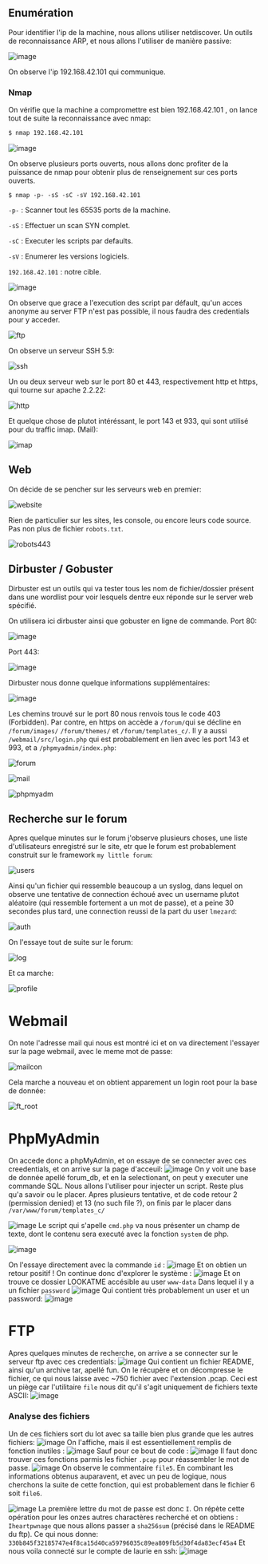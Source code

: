 ## Enumération
Pour identifier l'ip de la machine, nous allons utiliser netdiscover. Un outils de reconnaissance ARP, et nous allons l'utiliser de manière passive:

![image](https://user-images.githubusercontent.com/29956389/89550181-98ea0400-d809-11ea-8d71-d89f860e3533.png)

On observe l'ip  192.168.42.101 qui communique.

### Nmap

On vérifie que la machine a compromettre est bien  192.168.42.101 , on lance tout de suite la reconnaissance avec nmap:
```sh
$ nmap 192.168.42.101
```
![image](https://user-images.githubusercontent.com/29956389/89550359-d058b080-d809-11ea-9ba3-df30def08aad.png)

On observe plusieurs ports ouverts, nous allons donc profiter de la puissance de nmap pour obtenir plus de renseignement sur ces ports ouverts.

```
$ nmap -p- -sS -sC -sV 192.168.42.101
```
`-p-` : Scanner tout les 65535 ports de la machine.

`-sS` : Effectuer un scan SYN complet.

`-sC` : Executer les scripts par defaults.

`-sV` : Enumerer les versions logiciels.

`192.168.42.101` : notre cible.


![image](https://user-images.githubusercontent.com/29956389/89550647-2decfd00-d80a-11ea-869c-0a2cb4404599.png)

On observe que grace a l'execution des script par défault, qu'un acces anonyme au server FTP n'est pas possible, il nous faudra des credentials pour y acceder.

![ftp](https://user-images.githubusercontent.com/29956389/67638171-13ccd880-f8e2-11e9-8146-c490dc6c0017.png)

On observe un serveur SSH 5.9:

![ssh](https://user-images.githubusercontent.com/29956389/67638195-319a3d80-f8e2-11e9-883a-dfa6be4935f3.png)

Un ou deux serveur web sur le port 80 et 443, respectivement http et https, qui tourne sur apache 2.2.22:

![http](https://user-images.githubusercontent.com/29956389/67638205-4ecf0c00-f8e2-11e9-995e-6494030006ff.png)

Et quelque chose de plutot intéréssant, le port 143 et 933, qui sont utilisé pour du traffic imap. (Mail):

![imap](https://user-images.githubusercontent.com/29956389/67638232-7aea8d00-f8e2-11e9-9e77-ed7c2e52587f.png)

## Web
On décide de se pencher sur les serveurs web en premier:

![website](https://user-images.githubusercontent.com/29956389/67638287-06641e00-f8e3-11e9-879e-c9b54556867c.png)

Rien de particulier sur les sites, les console, ou encore leurs code source. Pas non plus de fichier `robots.txt`.

![robots443](https://user-images.githubusercontent.com/29956389/67638297-34e1f900-f8e3-11e9-9e4f-ed002cf2a0e2.png)

## Dirbuster / Gobuster
Dirbuster est un outils qui va tester tous les nom de fichier/dossier présent dans une wordlist pour voir lesquels dentre eux réponde sur le server web spécifié.

On utilisera ici dirbuster ainsi que gobuster en ligne de commande.
Port 80:

![image](https://user-images.githubusercontent.com/29956389/89551504-4f9ab400-d80b-11ea-814b-582250696cb9.png)

Port 443:

![image](https://user-images.githubusercontent.com/29956389/89551449-414c9800-d80b-11ea-978f-277ef2dd9153.png)

Dirbuster nous donne quelque informations supplémentaires:

![image](https://user-images.githubusercontent.com/29956389/89551851-b750ff00-d80b-11ea-8f5b-3e1e25574c70.png)


Les chemins trouvé sur le port 80 nous renvois tous le code 403 (Forbidden).
Par contre, en https on accède a `/forum/`qui se décline en `/forum/images/` `/forum/themes/` et `/forum/templates_c/`. Il y a aussi `/webmail/src/login.php` qui est probablement en lien avec les port 143 et 993, et a `/phpmyadmin/index.php`:

![forum](https://user-images.githubusercontent.com/29956389/67638449-c9009000-f8e4-11e9-89d5-f911da6cf733.png)

![mail](https://user-images.githubusercontent.com/29956389/67638451-ca31bd00-f8e4-11e9-8a92-c7dd56b4e8bf.png)

![phpmyadm](https://user-images.githubusercontent.com/29956389/67638678-a15ef700-f8e7-11e9-90cb-820d4cd7e48c.png)

## Recherche sur le forum

Apres quelque minutes sur le forum j'observe plusieurs choses, une liste d'utilisateurs enregistré sur le site, etr que le forum est probablement construit sur le framework `my little forum`:

![users](https://user-images.githubusercontent.com/29956389/67638517-63f96a00-f8e5-11e9-9fed-9a3fe0e5a30e.png)


Ainsi qu'un fichier qui ressemble beaucoup a un syslog, dans lequel on observe une tentative de connection échoué avec un username plutot aléatoire (qui ressemble fortement a un mot de passe), et a peine 30 secondes plus tard, une connection reussi de la part du user `lmezard`:

![auth](https://user-images.githubusercontent.com/29956389/67638523-7b385780-f8e5-11e9-87d7-843d9342cb0f.png)

On l'essaye tout de suite sur le forum:

![log](https://user-images.githubusercontent.com/29956389/67638707-074b7e80-f8e8-11e9-8299-b1eff113ccf8.png)

Et ca marche:

![profile](https://user-images.githubusercontent.com/29956389/67638710-116d7d00-f8e8-11e9-8ca7-f30dd2510cbd.png)
# Webmail
On note l'adresse mail qui nous est montré ici et on va directement l'essayer sur la page webmail, avec le meme mot de passe:

![mailcon](https://user-images.githubusercontent.com/29956389/67638719-26e2a700-f8e8-11e9-8d2c-e10b1713dbf0.png)

Cela marche a nouveau et on obtient apparement un login root pour la base de donnée:

![ft_root](https://user-images.githubusercontent.com/29956389/67638730-437edf00-f8e8-11e9-81de-9cee905b999e.png)
# PhpMyAdmin
On accede donc a phpMyAdmin, et on essaye de se connecter avec ces creedentials, et on arrive sur la page d'acceuil:
![image](https://user-images.githubusercontent.com/29956389/89552437-6d1c4d80-d80c-11ea-8e53-907324c24552.png)
On y voit une base de donnée apellé forum_db, et en la selectionant, on peut y executer une commande SQL. Nous allons l'utiliser pour injecter un script. Reste plus qu'a savoir ou le placer.
Apres plusieurs tentative, et de code retour 2 (permission denied) et 13 (no such file ?), on finis par le placer dans `/var/www/forum/templates_c/`


![image](https://user-images.githubusercontent.com/29956389/89553064-53c7d100-d80d-11ea-81e6-08df4657c2f2.png)
Le script qui s'apelle `cmd.php` va nous présenter un champ de texte, dont le contenu sera executé avec la fonction `system` de php.

![image](https://user-images.githubusercontent.com/29956389/89553198-81147f00-d80d-11ea-9997-99fd65efaf49.png)

On l'essaye directement avec la commande `id` :
![image](https://user-images.githubusercontent.com/29956389/89553356-b325e100-d80d-11ea-9e2b-4ec0b602e42b.png)
Et on obtien un retour positif !
On continue donc d'explorer le système :
![image](https://user-images.githubusercontent.com/29956389/89553518-e9fbf700-d80d-11ea-93f9-f7507dac4e49.png)
Et on trouve ce dossier LOOKATME accésible au user `www-data`
Dans lequel il y a un fichier `password`
![image](https://user-images.githubusercontent.com/29956389/89553650-157ee180-d80e-11ea-9b71-9d240991d74f.png)
Qui contient très probablement un user et un password:
![image](https://user-images.githubusercontent.com/29956389/89553785-3fd09f00-d80e-11ea-9f41-1ae72910a10c.png)
# FTP
Apres quelques minutes de recherche, on arrive a se connecter sur le serveur ftp avec ces credentials:
![image](https://user-images.githubusercontent.com/29956389/89554223-dbfaa600-d80e-11ea-9c98-036943cfca15.png)
Qui contient un fichier README, ainsi qu'un archive tar, apellé fun.
On le récupère et on décompresse le fichier, ce qui nous laisse avec ~750 fichier avec l'extension .pcap.
Ceci est un piège car l'utilitaire `file` nous dit qu'il s'agit uniquement de fichiers texte ASCII:
![image](https://user-images.githubusercontent.com/29956389/89554586-5a574800-d80f-11ea-8543-c88e8628ee70.png)
### Analyse des fichiers
Un de ces fichiers sort du lot avec sa taille bien plus grande que les autres fichiers:
![image](https://user-images.githubusercontent.com/29956389/89554697-7bb83400-d80f-11ea-8a22-03d03e174615.png)
On l'affiche, mais il est essentiellement remplis de fonction inutiles :
![image](https://user-images.githubusercontent.com/29956389/89554810-a4402e00-d80f-11ea-8a2f-75a6b06c2711.png)
Sauf pour ce bout de code :
![image](https://user-images.githubusercontent.com/29956389/89554985-d18cdc00-d80f-11ea-93f2-07e000e16904.png)
Il faut donc trouver ces fonctions parmis les fichier `.pcap` pour réassembler le mot de passe.
![image](https://user-images.githubusercontent.com/29956389/89555343-39432700-d810-11ea-86ed-dbc4cc001f63.png)
On observe le commentaire `file5`. En combinant les informations obtenus auparavent, et avec un peu de logique, nous cherchons la suite de cette fonction, qui est probablement dans le fichier 6 soit `file6`.

![image](https://user-images.githubusercontent.com/29956389/89555697-a9ea4380-d810-11ea-8e16-67c4150d2cc3.png)
La première lettre du mot de passe est donc `I`.
On répète cette opération pour les onzes autres charactères recherché et on obtiens :
`Iheartpwnage` que nous allons passer a `sha256sum` (précisé dans le README du ftp).
Ce qui nous donne: `330b845f32185747e4f8ca15d40ca59796035c89ea809fb5d30f4da83ecf45a4`
Et nous voila connecté sur le compte de laurie en ssh:
![image](https://user-images.githubusercontent.com/29956389/89556301-7360f880-d811-11ea-9c35-2549820dcaf7.png)
